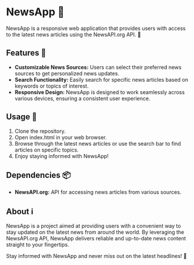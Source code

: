 # NewsApp 📰

NewsApp is a responsive web application that provides users with access to the latest news articles using the NewsAPI.org API. 🚀

## Features 🌟

- **Customizable News Sources:** Users can select their preferred news sources to get personalized news updates.
- **Search Functionality:** Easily search for specific news articles based on keywords or topics of interest.
- **Responsive Design:** NewsApp is designed to work seamlessly across various devices, ensuring a consistent user experience.

## Usage 📱

1. Clone the repository.
2. Open index.html in your web browser.
3. Browse through the latest news articles or use the search bar to find articles on specific topics.
4. Enjoy staying informed with NewsApp!

## Dependencies 📦

- **NewsAPI.org:** API for accessing news articles from various sources.

## About ℹ️

NewsApp is a project aimed at providing users with a convenient way to stay updated on the latest news from around the world. By leveraging the NewsAPI.org API, NewsApp delivers reliable and up-to-date news content straight to your fingertips.

Stay informed with NewsApp and never miss out on the latest headlines! 📰
